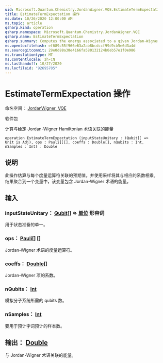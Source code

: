 ```yaml
---
uid: Microsoft.Quantum.Chemistry.JordanWigner.VQE.EstimateTermExpectation
title: EstimateTermExpectation 操作
ms.date: 10/26/2020 12:00:00 AM
ms.topic: article
qsharp.kind: operation
qsharp.namespace: Microsoft.Quantum.Chemistry.JordanWigner.VQE
qsharp.name: EstimateTermExpectation
qsharp.summary: Computes the energy associated to a given Jordan-Wigner Hamiltonian term
ms.openlocfilehash: ef689c55f966e63a2ab8bcdccf99d9cb5e6d3a4d
ms.sourcegitcommit: 29e0d88a30e4166fa580132124b0eb57e1f0e986
ms.translationtype: MT
ms.contentlocale: zh-CN
ms.lasthandoff: 10/27/2020
ms.locfileid: "92695705"
---
```

# <a name="estimatetermexpectation-operation"></a>EstimateTermExpectation 操作

命名空间： [JordanWigner. VQE](xref:Microsoft.Quantum.Chemistry.JordanWigner.VQE)

软件包 [](https://nuget.org/packages/)


计算与给定 Jordan-Wigner Hamiltonian 术语关联的能量

```qsharp
operation EstimateTermExpectation (inputStateUnitary : (Qubit[] => Unit is Adj), ops : Pauli[][], coeffs : Double[], nQubits : Int, nSamples : Int) : Double
```


## <a name="description"></a>说明

此操作估算与每个度量运算符关联的预期值，并使用采样将其与相应的系数相乘。
结果聚合到一个变量中，该变量包含 Jordan-Wigner 术语的能量。

## <a name="input"></a>输入

### <a name="inputstateunitary--qubit--unit-adj"></a>inputStateUnitary： [Qubit](xref:microsoft.quantum.lang-ref.qubit)[] => [单位](xref:microsoft.quantum.lang-ref.unit) 形容词

用于状态准备的单一。


### <a name="ops--pauli"></a>ops： [Pauli](xref:microsoft.quantum.lang-ref.pauli)[] []

Jordan-Wigner 术语的度量运算符。


### <a name="coeffs--double"></a>coeffs： [Double](xref:microsoft.quantum.lang-ref.double)[]

Jordan-Wigner 项的系数。


### <a name="nqubits--int"></a>nQubits： [Int](xref:microsoft.quantum.lang-ref.int)

模拟分子系统所需的 qubits 数。


### <a name="nsamples--int"></a>nSamples： [Int](xref:microsoft.quantum.lang-ref.int)

要用于预计字词预计的样本数。



## <a name="output--double"></a>输出： [Double](xref:microsoft.quantum.lang-ref.double)

与 Jordan-Wigner 术语关联的能量。